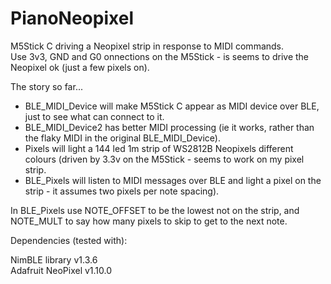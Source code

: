 # PianoNeopixel
M5Stick C driving a Neopixel strip in response to MIDI commands.   
Use 3v3, GND and G0 onnections on the M5Stick - is seems to drive the Neopixel ok (just a few pixels on).   

The story so far...   

- BLE_MIDI_Device will make M5Stick C appear as MIDI device over BLE, just to see what can connect to it.  
- BLE_MIDI_Device2 has better MIDI processing (ie it works, rather than the flaky MIDI in the original BLE_MIDI_Device).   
- Pixels will light a 144 led 1m strip of WS2812B Neopixels different colours (driven by 3.3v on the M5Stick - seems to work on my pixel strip.   
- BLE_Pixels will listen to MIDI messages over BLE and light a pixel on the strip - it assumes two pixels per note spacing).   

In BLE_Pixels use NOTE_OFFSET to be the lowest not on the strip, and NOTE_MULT to say how many pixels to skip to get to the next note.   

Dependencies (tested with):   

NimBLE library v1.3.6    
Adafruit NeoPixel v1.10.0    

